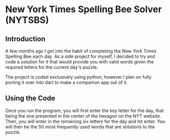 # New York Times Spelling Bee Solver (NYTSBS)

## Introduction

A few months ago I got into the habit of completing the New York Times Spelling Bee each day. As a side project for myself, I decided to try and code a solution for it that would provide you with valid words given the required letters for the current day's puzzle.

The project is coded exclusively using python, however I plan on fully porting it over into dart to make a companion app out of it.

## Using the Code

Once you run the program, you will first enter the key letter for the day, that being the one presented in the center of the hexagon on the NYT website. Then, you will enter in the remaining six letters for the day and hit enter. You will then be the 50 most frequently used words that are solutions to the puzzle.
